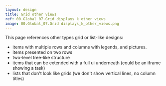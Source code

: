 ```yaml
---
layout: design
title: Grid other views
ref: 00.Global_07.Grid displays_k_other_views
image: 00.Global_07.Grid displays_k_other_views.png
---
```


This page references other types grid or list-like designs:
- items with multiple rows and columns with legends, and pictures.
- items presented on two rows
- two-level tree-like structure
- items that can be extended with a full ui underneath (could be an iframe showing a task)
- lists that don't look like grids (we don't show vertical lines, no column titles)
